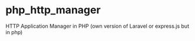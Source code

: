 # php_http_manager
HTTP Application Manager in PHP (own version of Laravel or express.js but in php)

